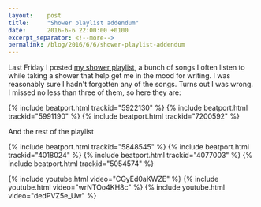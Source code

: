 ```yaml
---
layout:    post
title:     "Shower playlist addendum"
date:      2016-6-6 22:00:00 +0100
excerpt_separator: <!--more-->
permalink: /blog/2016/6/6/shower-playlist-addendum
---
```


Last Friday I posted [my shower playlist](/2016/6/3/the-shower-playlist.html), a bunch of songs I often listen to while taking a shower that help get me in the mood for writing. I was reasonably sure I hadn't forgotten any of the songs. Turns out I was wrong. I missed no less than three of them, so here they are:

<!--more-->
{% include beatport.html trackid="5922130" %}
{% include beatport.html trackid="5991190" %}
{% include beatport.html trackid="7200592" %}

And the rest of the playlist

{% include beatport.html trackid="5848545" %}
{% include beatport.html trackid="4018024" %}
{% include beatport.html trackid="4077003" %}
{% include beatport.html trackid="5054574" %}

{% include youtube.html video="CGyEd0aKWZE" %}
{% include youtube.html video="wrNTOo4KH8c" %}
{% include youtube.html video="dedPVZ5e_Uw" %}